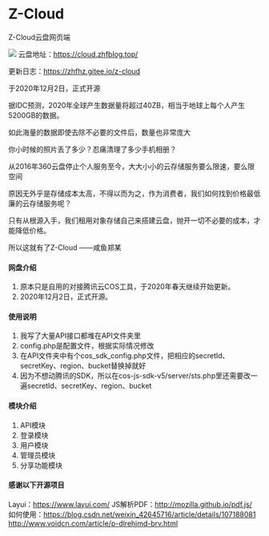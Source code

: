 # Z-Cloud

Z-Cloud云盘网页端

![](https://web-1253780623.cos.ap-shanghai.myqcloud.com/zhf-blog/images/Z-Cloud%E4%BA%91%E7%9B%98/%E5%AE%A3%E4%BC%A0.jpg)
云盘地址：https://cloud.zhfblog.top/

更新日志：https://zhfhz.gitee.io/z-cloud

于2020年12月2日，正式开源

据IDC预测，2020年全球产生数据量将超过40ZB，相当于地球上每个人产生5200GB的数据。

如此海量的数据即使去除不必要的文件后，数量也非常庞大

你小时候的照片丢了多少？忍痛清理了多少手机相册？

从2016年360云盘停止个人服务至今，大大小小的云存储服务要么限速，要么限空间

原因无外乎是存储成本太高，不得以而为之，作为消费者，我们如何找到价格最低廉的云存储服务呢？

只有从根源入手，我们租用对象存储自己来搭建云盘，抛开一切不必要的成本，才能降低价格。

所以这就有了Z-Cloud
 ——咸鱼郑某

#### 网盘介绍

1.  原本只是自用的对接腾讯云COS工具，于2020年春天继续开始更新。
2.  2020年12月2日，正式开源。

#### 使用说明

1.  我写了大量API接口都堆在API文件夹里
2.  config.php是配置文件，根据实际情况修改
3.  在API文件夹中有个cos_sdk_config.php文件，把相应的secretId、secretKey、region、bucket替换掉就好
4.  因为不想动腾讯的SDK，所以在cos-js-sdk-v5/server/sts.php里还需要改一遍secretId、secretKey、region、bucket


#### 模块介绍  

1. API模块  
2. 登录模块  
3. 用户模块  
4. 管理员模块  
5. 分享功能模块  

#### 感谢以下开源项目

Layui：https://www.layui.com/
JS解析PDF：http://mozilla.github.io/pdf.js/
如何使用：https://blog.csdn.net/weixin_42645716/article/details/107188081
http://www.voidcn.com/article/p-dlrehjmd-brv.html